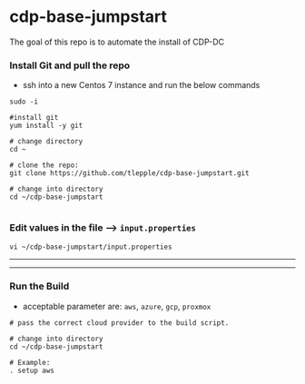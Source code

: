 # cdp-base-jumpstart

The goal of this repo is to automate the install of CDP-DC

### Install Git and pull the repo


* ssh into a new Centos 7 instance and run the below commands

```
sudo -i

#install git
yum install -y git

# change directory
cd ~

# clone the repo:
git clone https://github.com/tlepple/cdp-base-jumpstart.git

# change into directory
cd ~/cdp-base-jumpstart


```


### Edit values in the file --> `input.properties`

```
vi ~/cdp-base-jumpstart/input.properties

```
---
---

### Run the Build

* acceptable parameter are:  `aws`, `azure`, `gcp`, `proxmox`

```
# pass the correct cloud provider to the build script.

# change into directory
cd ~/cdp-base-jumpstart

# Example:
. setup aws

```
